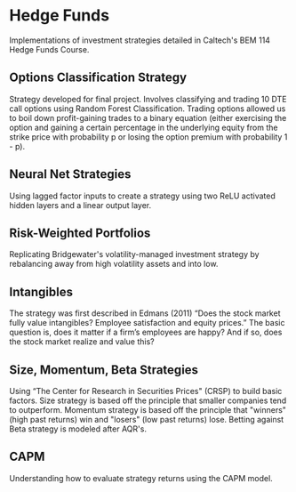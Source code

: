 # Hedge Funds
Implementations of investment strategies detailed in Caltech's BEM 114 Hedge Funds Course.
## Options Classification Strategy
Strategy developed for final project. Involves classifying and trading 10 DTE call options using Random Forest Classification. Trading options allowed us to boil down profit-gaining trades to a binary equation (either exercising the option and gaining a certain percentage in the underlying equity from the strike price with probability p or losing the option premium with probability 1 - p). 
## Neural Net Strategies
Using lagged factor inputs to create a strategy using two ReLU activated hidden layers and a linear output layer.
## Risk-Weighted Portfolios
Replicating Bridgewater's volatility-managed investment strategy by rebalancing away from high volatility assets and into low.
## Intangibles
The strategy was first described in Edmans (2011) “Does the stock market fully value intangibles? Employee satisfaction and equity prices.” The basic question is, does it matter if a firm’s employees are happy? And if so, does the stock market realize and value this?
## Size, Momentum, Beta Strategies
Using “The Center for Research in Securities Prices" (CRSP) to build basic factors. Size strategy is based off the principle that smaller companies tend to outperform. Momentum strategy is based off the principle that "winners" (high past returns) win and "losers" (low past returns) lose. Betting against Beta strategy is modeled after AQR's.
## CAPM
Understanding how to evaluate strategy returns using the CAPM model.
